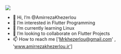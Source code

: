 <a href=&quothttps://github.com/AmirrezaKhezerlou>
<img align=&quotcenter&quot src=&quothttps://github-readme-stats.vercel.app/api/top-langs/?username=AmirrezaKhezerlou&quot />
</a>


- 👋 Hi, I’m @AmirrezaKhezerlou
- 👀 I’m interested in Flutter Programming
- 🌱 I’m currently learning Linux
- 💞️ I’m looking to collaborate on Flutter Projects
- 📫 How to reach me ['Mrkhezerlou@gmail.com' , 'www.amirrezakhezerlou.ir']

<!---
AmirrezaKhezerlou/AmirrezaKhezerlou is a ✨ special ✨ repository because its `README.md` (this file) appears on your GitHub profile.
You can click the Preview link to take a look at your changes.
--->

